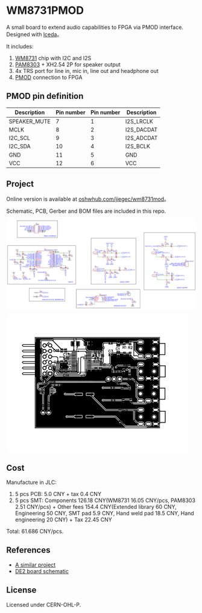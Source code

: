 # WM8731PMOD

A small board to extend audio capabilities to FPGA via PMOD interface. Designed with [lceda](https://lceda.cn)。

It includes:

1. [WM8731](https://www.cirrus.com/products/wm8731/) chip with I2C and I2S
2. [PAM8303](https://m5stack.oss-cn-shenzhen.aliyuncs.com/resource/docs/datasheet/hat/PAM8303_en.pdf) + XH2.54 2P for speaker output
3. 4x TRS port for line in, mic in, line out and headphone out
4. [PMOD](https://reference.digilentinc.com/_media/reference/pmod/pmod-interface-specification-1_2_0.pdf) connection to FPGA

## PMOD pin definition

| Description  | Pin number | Pin number | Description |
| ------------ | ---------- | ---------- | ----------- |
| SPEAKER_MUTE | 7          | 1          | I2S_LRCLK   |
| MCLK         | 8          | 2          | I2S_DACDAT  |
| I2C_SCL      | 9          | 3          | I2S_ADCDAT  |
| I2C_SDA      | 10         | 4          | I2S_BCLK    |
| GND          | 11         | 5          | GND         |
| VCC          | 12         | 6          | VCC         |


## Project

Online version is available at [oshwhub.com/jiegec/wm8731mod](https://oshwhub.com/jiegec/wm7831pmod)。

Schematic, PCB, Gerber and BOM files are included in this repo.

![Schematic](Schematic.png)

![PCB](PCB.png)

## Cost

Manufacture in JLC:

1. 5 pcs PCB: 5.0 CNY + tax 0.4 CNY
2. 5 pcs SMT: Components 126.18 CNY(WM8731 16.05 CNY/pcs, PAM8303 2.51 CNY/pcs) + Other fees 154.4 CNY(Extended library 60 CNY, Engineering 50 CNY, SMT pad 5.9 CNY, Hand weld pad 18.5 CNY, Hand engineering 20 CNY) + Tax 22.45 CNY

Total: 61.686 CNY/pcs.

## References

- [A similar project](http://ebrombaugh.studionebula.com/synth/codec_pmod/index.html)
- [DE2 board schematic](https://wiki.bu.ost.ch/infoportal/_media/fpga/cyclone_iv/de2_115_schematic.pdf)

## License

Licensed under CERN-OHL-P.